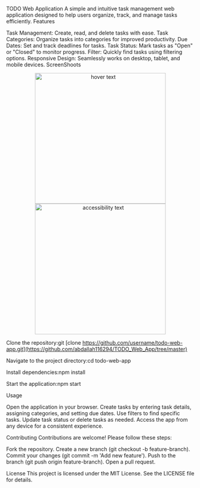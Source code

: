 TODO Web Application
A simple and intuitive task management web application designed to help users organize, track, and manage tasks efficiently.
Features

Task Management: Create, read, and delete tasks with ease.
Task Categories: Organize tasks into categories for improved productivity.
Due Dates: Set and track deadlines for tasks.
Task Status: Mark tasks as "Open" or "Closed" to monitor progress.
Filter: Quickly find tasks using filtering options.
Responsive Design: Seamlessly works on desktop, tablet, and mobile devices.
ScreenShoots
<p align="center">
  <img src="TODO_Web_App/TODO_Web_App/ScreenShots/WhatsApp Image 2025-07-06 at 11.02.14_04b6d7b8.jpg" width="350" title="hover text">
  <img src="TODO_Web_App/TODO_Web_App/ScreenShots/WhatsApp Image 2025-07-06 at 11.01.19_2238a5e0.jpg" width="350" alt="accessibility text">
</p>

Clone the repository:git [clone https://github.com/username/todo-web-app.git](https://github.com/abdallah116294/TODO_Web_App/tree/master)


Navigate to the project directory:cd todo-web-app


Install dependencies:npm install


Start the application:npm start



Usage

Open the application in your browser.
Create tasks by entering task details, assigning categories, and setting due dates.
Use filters to find specific tasks.
Update task status or delete tasks as needed.
Access the app from any device for a consistent experience.

Contributing
Contributions are welcome! Please follow these steps:

Fork the repository.
Create a new branch (git checkout -b feature-branch).
Commit your changes (git commit -m 'Add new feature').
Push to the branch (git push origin feature-branch).
Open a pull request.

License
This project is licensed under the MIT License. See the LICENSE file for details.
